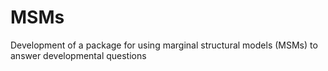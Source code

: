 # MSMs
Development of a package for using marginal structural models (MSMs) to answer developmental questions
